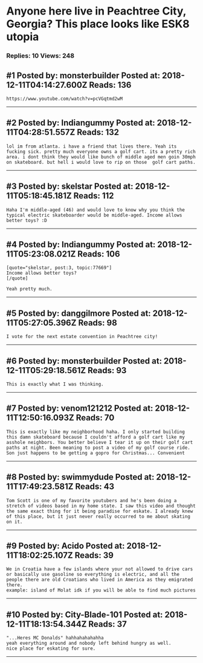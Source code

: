 # Anyone here live in Peachtree City, Georgia? This place looks like ESK8 utopia

### Replies: 10 Views: 248

## \#1 Posted by: monsterbuilder Posted at: 2018-12-11T04:14:27.600Z Reads: 136

```
https://www.youtube.com/watch?v=pcVGqtmd2wM
```

---
## \#2 Posted by: Indiangummy Posted at: 2018-12-11T04:28:51.557Z Reads: 132

```
lol im from atlanta. i have a friend that lives there. Yeah its fucking sick. pretty much everyone owns a golf cart. its a pretty rich area. i dont think they would like bunch of middle aged men goin 30mph on skateboard. but hell i would love to rip on those  golf cart paths.
```

---
## \#3 Posted by: skelstar Posted at: 2018-12-11T05:18:45.181Z Reads: 112

```
Haha I'm middle-aged (46) and would love to know why you think the typical electric skateboarder would be middle-aged. Income allows better toys? :D
```

---
## \#4 Posted by: Indiangummy Posted at: 2018-12-11T05:23:08.021Z Reads: 106

```
[quote="skelstar, post:3, topic:77669"]
Income allows better toys?
[/quote]

Yeah pretty much.
```

---
## \#5 Posted by: danggilmore Posted at: 2018-12-11T05:27:05.396Z Reads: 98

```
I vote for the next estate convention in Peachtree city!
```

---
## \#6 Posted by: monsterbuilder Posted at: 2018-12-11T05:29:18.561Z Reads: 93

```
This is exactly what I was thinking.
```

---
## \#7 Posted by: venom121212 Posted at: 2018-12-11T12:50:16.093Z Reads: 70

```
This is exactly like my neighborhood haha. I only started building this damn skateboard because I couldn't afford a golf cart like my asshole neighbors. You better believe I tear it up on their golf cart paths at night. Been meaning to post a video of my golf course ride. Son just happens to be getting a gopro for Christmas... Convenient
```

---
## \#8 Posted by: swimmydude Posted at: 2018-12-11T17:49:23.581Z Reads: 43

```
Tom Scott is one of my favorite youtubers and he's been doing a stretch of videos based in my home state. I saw this video and thought the same exact thing for it being paradise for eskate. I already knew of this place, but it just never really occurred to me about skating on it.
```

---
## \#9 Posted by: Acido Posted at: 2018-12-11T18:02:25.107Z Reads: 39

```
We in Croatia have a few islands where your not allowed to drive cars or basically use gasoline so everything is electric, and all the people there are old Croatians who lived in America as they emigrated there.
example: island of Molat idk if you will be able to find much pictures
```

---
## \#10 Posted by: City-Blade-101 Posted at: 2018-12-11T18:13:54.344Z Reads: 37

```
"...Heres MC Donalds" hahhahahahahha
yeah everything around and nobody left behind hungry as well.
nice place for eskating for sure.
```

---
